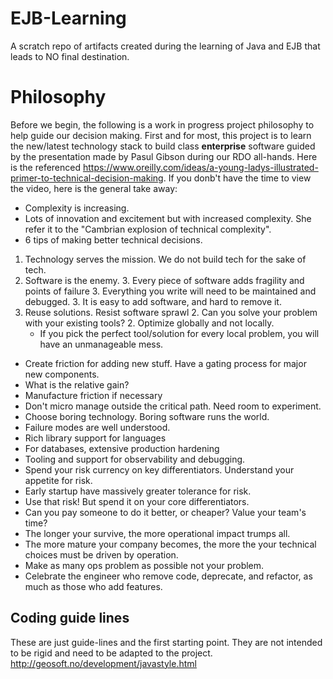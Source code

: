 # EJB-Learning
A scratch repo of artifacts created during the learning of Java and EJB that leads to NO final destination.

# Philosophy
Before we begin, the following is a work in progress project philosophy to help guide our decision making.  First and for most, this project is to learn the new/latest technology stack to build class **enterprise** software guided by the presentation made by Pasul Gibson during our RDO all-hands.  Here is the referenced https://www.oreilly.com/ideas/a-young-ladys-illustrated-primer-to-technical-decision-making.  If you donb't have the time to view the video, here is the general take away:

* Complexity is increasing.
* Lots of innovation and excitement but with increased complexity.  She refer it to the "Cambrian explosion of technical complexity".
* 6 tips of making better technical decisions.
1. Technology serves the mission.  We do not build tech for the sake of tech.
  2. Software is the enemy.
    3. Every piece of software adds fragility and points of failure
    3. Everything you write will need to be maintained and debugged.
    3. It is easy to add software, and hard to remove it.
1. Reuse solutions. Resist software sprawl
   2. Can you solve your problem with your existing tools?
   2. Optimize globally and not locally.
      * If you pick the perfect tool/solution for every local problem, you will have an unmanageable mess.
* Create friction for adding new stuff. Have a gating process for major new components.
* What is the relative gain?
* Manufacture friction if necessary
* Don't micro manage outside the critical path.  Need room to experiment.
* Choose boring technology.  Boring software runs the world.
* Failure modes are well understood.
* Rich library support for languages
* For databases, extensive production hardening
* Tooling and support for observability and debugging.
* Spend your risk currency on key differentiators.  Understand your appetite for risk.
* Early startup have massively greater tolerance for risk.
* Use that risk! But spend it on your core differentiators.
* Can you pay someone to do it better, or cheaper?  Value your team's time?
* The longer your survive, the more operational impact trumps all.
* The more mature your company becomes, the more the your technical choices must be driven by operation.
* Make as many ops problem as possible not your problem.
* Celebrate the engineer who remove code, deprecate, and refactor, as much as those who add features.

## Coding guide lines
These are just guide-lines and the first starting point.  They are not intended to be rigid and need to be adapted to the project.
http://geosoft.no/development/javastyle.html
